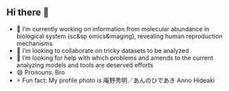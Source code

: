 ## Hi there 👋

- 🤔 I’m currently working on information from molecular abundance in biological system (sc&sp omics&imaging), revealing human reproduction mechanisms
- 👯 I’m looking to collaborate on tricky datasets to be analyzed
- 💬 I’m looking for help with which problems and amends to the current analyzing models and tools are deserved efforts
- 😄 Pronouns: Bro
- ⚡ Fun fact: My profile photo is 庵野秀明／あんのひであき Anno Hideaki
